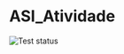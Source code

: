 # ASI_Atividade
![Test status](https://github.com/DanielH11/ASI_Atividade/actions/workflows/ci.yml/badge.svg)